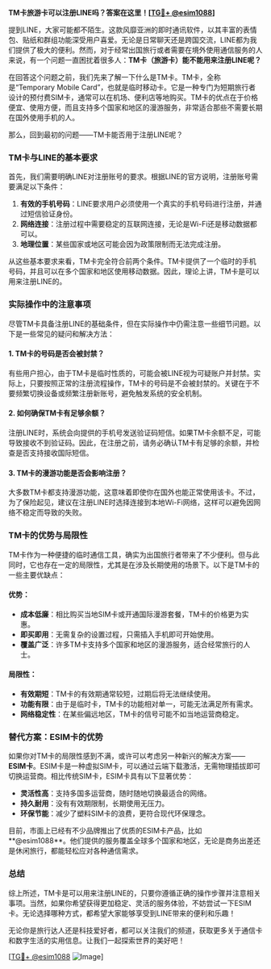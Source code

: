 **TM卡旅游卡可以注册LINE吗？答案在这里！[[TG💪+ @esim1088](https://t.me/s/esim1088)]**

提到LINE，大家可能都不陌生。这款风靡亚洲的即时通讯软件，以其丰富的表情包、贴纸和群组功能深受用户喜爱。无论是日常聊天还是跨国交流，LINE都为我们提供了极大的便利。然而，对于经常出国旅行或者需要在境外使用通信服务的人来说，有一个问题一直困扰着很多人：**TM卡（旅游卡）能不能用来注册LINE呢？**

在回答这个问题之前，我们先来了解一下什么是TM卡。TM卡，全称是“Temporary Mobile Card”，也就是临时移动卡。它是一种专门为短期旅行者设计的预付费SIM卡，通常可以在机场、便利店等地购买。TM卡的优点在于价格便宜、使用方便，而且支持多个国家和地区的漫游服务，非常适合那些不需要长期在国外使用手机的人。

那么，回到最初的问题——TM卡能否用于注册LINE呢？

### TM卡与LINE的基本要求

首先，我们需要明确LINE对注册账号的要求。根据LINE的官方说明，注册账号需要满足以下条件：

1. **有效的手机号码**：LINE要求用户必须使用一个真实的手机号码进行注册，并通过短信验证身份。
2. **网络连接**：注册过程中需要稳定的互联网连接，无论是Wi-Fi还是移动数据都可以。
3. **地理位置**：某些国家或地区可能会因为政策限制而无法完成注册。

从这些基本要求来看，TM卡完全符合前两个条件。TM卡提供了一个临时的手机号码，并且可以在多个国家和地区使用移动数据。因此，理论上讲，TM卡是可以用来注册LINE的。

### 实际操作中的注意事项

尽管TM卡具备注册LINE的基础条件，但在实际操作中仍需注意一些细节问题。以下是一些常见的疑问和解决方法：

#### 1. **TM卡的号码是否会被封禁？**
有些用户担心，由于TM卡是临时性质的，可能会被LINE视为可疑账户并封禁。实际上，只要按照正常的注册流程操作，TM卡的号码是不会被封禁的。关键在于不要频繁切换设备或频繁注册新账号，避免触发系统的安全机制。

#### 2. **如何确保TM卡有足够余额？**
注册LINE时，系统会向提供的手机号发送验证码短信。如果TM卡余额不足，可能导致接收不到验证码。因此，在注册之前，请务必确认TM卡有足够的余额，并检查是否支持接收国际短信。

#### 3. **TM卡的漫游功能是否会影响注册？**
大多数TM卡都支持漫游功能，这意味着即使你在国外也能正常使用该卡。不过，为了保险起见，建议在注册LINE时选择连接到本地Wi-Fi网络，这样可以避免因网络不稳定而导致的失败。

### TM卡的优势与局限性

TM卡作为一种便捷的临时通信工具，确实为出国旅行者带来了不少便利。但与此同时，它也存在一定的局限性，尤其是在涉及长期使用的场景下。以下是TM卡的一些主要优缺点：

#### 优势：
- **成本低廉**：相比购买当地SIM卡或开通国际漫游套餐，TM卡的价格更为实惠。
- **即买即用**：无需复杂的设置过程，只需插入手机即可开始使用。
- **覆盖广泛**：许多TM卡支持多个国家和地区的漫游服务，适合经常旅行的人士。

#### 局限性：
- **有效期短**：TM卡的有效期通常较短，过期后将无法继续使用。
- **功能有限**：由于是临时卡，TM卡的功能相对单一，可能无法满足所有需求。
- **网络稳定性**：在某些偏远地区，TM卡的信号可能不如当地运营商稳定。

### 替代方案：ESIM卡的优势

如果你对TM卡的局限性感到不满，或许可以考虑另一种新兴的解决方案——**ESIM卡**。ESIM卡是一种虚拟SIM卡，可以通过云端下载激活，无需物理插拔即可切换运营商。相比传统SIM卡，ESIM卡具有以下显著优势：

- **灵活性高**：支持多国多运营商，随时随地切换最适合的网络。
- **持久耐用**：没有有效期限制，长期使用无压力。
- **环保节能**：减少了塑料SIM卡的浪费，更符合现代环保理念。

目前，市面上已经有不少品牌推出了优质的ESIM卡产品，比如**@esim1088**。他们提供的服务覆盖全球多个国家和地区，无论是商务出差还是休闲旅行，都能轻松应对各种通信需求。

### 总结

综上所述，TM卡是可以用来注册LINE的，只要你遵循正确的操作步骤并注意相关事项。当然，如果你希望获得更加稳定、灵活的服务体验，不妨尝试一下ESIM卡。无论选择哪种方式，都希望大家能够享受到LINE带来的便利和乐趣！

无论你是旅行达人还是科技爱好者，都可以关注我们的频道，获取更多关于通信卡和数字生活的实用信息。让我们一起探索世界的美好吧！

[[TG💪+ @esim1088](https://t.me/s/esim1088) ![Image](https://i.postimg.cc/4NQfJmqS/Snipaste-2025-05-13-00-14-12.png)]